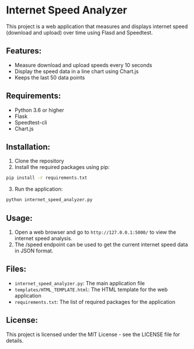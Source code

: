 # Internet Speed Analyzer

This project is a web application that measures and displays internet speed (download and upload) over time using Flasd and Speedtest.

## Features:

- Measure download and upload speeds every 10 seconds
- Display the speed data in a line chart using Chart.js
- Keeps the last 50 data points

## Requirements:

- Python 3.6 or higher
- Flask
- Speedtest-cli
- Chart.js

## Installation:

1. Clone the repository
2. Install the required packages using pip:
```bash
pip install -r requirements.txt
```
3. Run the application:
```bash
python internet_speed_analyzer.py
```

## Usage:

1. Open a web browser and go to `http://127.0.0.1:5000/` to view the internet speed analysis.
2. The /speed endpoint can be used to get the current internet speed data in JSON format.

## Files:

- `internet_speed_analyzer.py`: The main application file
- `templates/HTML_TEMPLATE.html`: The HTML template for the web application
- `requirements.txt`: The list of required packages for the application

## License:

This project is licensed under the MIT License - see the LICENSE file for details.
```

